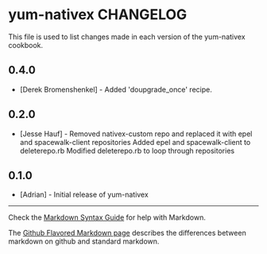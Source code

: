 yum-nativex CHANGELOG
=====================

This file is used to list changes made in each version of the yum-nativex cookbook.

0.4.0
-----
- [Derek Bromenshenkel] - Added 'doupgrade_once' recipe.

0.2.0
-----
- [Jesse Hauf] - Removed nativex-custom repo and replaced it with epel and spacewalk-client repositories
                 Added epel and spacewalk-client to deleterepo.rb
                 Modified deleterepo.rb to loop through repositories

0.1.0
-----
- [Adrian] - Initial release of yum-nativex

- - -
Check the [Markdown Syntax Guide](http://daringfireball.net/projects/markdown/syntax) for help with Markdown.

The [Github Flavored Markdown page](http://github.github.com/github-flavored-markdown/) describes the differences between markdown on github and standard markdown.
